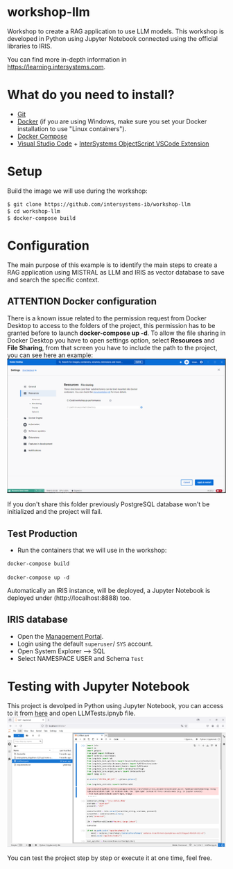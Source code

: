 # workshop-llm
Workshop to create a RAG application to use LLM models. This workshop is developed in Python using Jupyter Notebook connected using the official libraries to IRIS.

You can find more in-depth information in https://learning.intersystems.com.


# What do you need to install? 
* [Git](https://git-scm.com/downloads) 
* [Docker](https://www.docker.com/products/docker-desktop) (if you are using Windows, make sure you set your Docker installation to use "Linux containers").
* [Docker Compose](https://docs.docker.com/compose/install/)
* [Visual Studio Code](https://code.visualstudio.com/download) + [InterSystems ObjectScript VSCode Extension](https://marketplace.visualstudio.com/items?itemName=daimor.vscode-objectscript)

# Setup
Build the image we will use during the workshop:

```console
$ git clone https://github.com/intersystems-ib/workshop-llm
$ cd workshop-llm
$ docker-compose build
```

# Configuration

The main purpose of this example is to identify the main steps to create a RAG application using MISTRAL as LLM and IRIS as vector database to save and search the specific context.

## **ATTENTION** Docker configuration

There is a known issue related to the permission request from Docker Desktop to access to the folders of the project, this permission has to be granted before to launch **docker-compose up -d**. To allow the file sharing in Docker Desktop you have to open settings option, select **Resources** and **File Sharing**, from that screen you have to include the path to the project, you can see here an example:
![alt text](/images/fileSharing.png)

If you don't share this folder previously PostgreSQL database won't be initialized and the project will fail.

## Test Production 
* Run the containers that we will use in the workshop:
```
docker-compose build

docker-compose up -d
```
Automatically an IRIS instance, will be deployed, a Jupyter Notebook is deployed under (http://localhost:8888) too.

## IRIS database

* Open the [Management Portal](http://localhost:52774/csp/sys/UtilHome.csp).
* Login using the default `superuser`/ `SYS` account.
* Open System Explorer --> SQL
* Select NAMESPACE USER and Schema `Test`

# Testing with Jupyter Notebook

This project is devolped in Python using Jupyter Notebook, you can access to it from [here](http://localhost:8888) and open LLMTests.ipnyb file.
![alt text](/images/jupyter.png)

You can test the project step by step or execute it at one time, feel free.